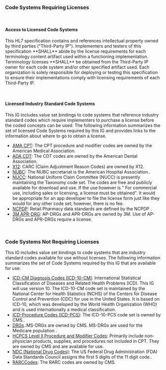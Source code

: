 <div> 
<h3>Code Systems Requiring Licenses</h3>
<br>
<h4>Access to Licensed Code Systems</h4>
<p>This HL7 specification contains and references intellectual property owned by third parties ("Third-Party IP"). Implementers and testers of this specification **SHALL** abide by the license requirements for each terminology content artifact used within a functioning implementation. Terminology licenses **SHALL** be obtained from the Third-Party IP owner for each code system and/or other specified artifact used. Each organization is solely responsible for deploying or testing this specification to ensure their implementations comply with licensing requirements of each Third-Party IP.</p>
<br>
<h4>Licensed Industry Standard Code Systems</h4>
This IG includes value set bindings to code systems that reference industry standard codes which require implementers to purchase a license before the coded concepts can be used. The following information summarizes the set of licensed Code Systems required by this IG and provides links to the information about where to go to obtain a license.
<ul>
<li><a href="http://www.ama-assn.org/go/cpt">AMA CPT</a>: The CPT  procedure and modifier codes are owned by the American Medical Association.</li>
<li><a href="http://www.ada.org/cdt">ADA CDT</a>: The CDT codes are owned by the American Dental Association.</li>
<li><a href="http://www.x12.org/codes/claim-adjustment-reason-codes/">X12</a>: CARC (Claim Adjustment Reason Codes) are owned by X12.</li>
<li><a href="https://www.nubc.org">NUBC</a>: The NUBC secretariat is the American Hospital Association..</li>
<li><a href="http://www.nucc.org/">NUCC</a>: National Uniform Claim Committee (NUCC) is presently maintaining the Taxonomy code set. The codes are free and publicly available for download and use. If the use however is &quot; For commercial use, including sales or licensing, a license must be obtained&quot;.  It would be appropriate for an app developer to file the license form just like they would for any other code set; however, there is no fee.</li>
<li><a href="https://www.ncpdp.org">NCPDP</a>: Retail Pharmacy data standards are defined by the NCPDP .</li>
<li><a href="https://www.3m.com/3M/en_US/health-information-systems-us/drive-value-based-care/patient-classification-methodologies/apr-drgs/">3M APR-DRG</a>: AP-DRGs and APR-DRGs are owned by 3M.  Use of AP-DRGs and APR-DRGs require a license.  
</li>
</ul>
<br>
<h3>Code Systems Not Requiring Licenses</h3>
This IG includes value set bindings to code systems that are industry standard codes available for use without licenses. The following information summarizes the set of Code Systems required by this IG that are available for use:
<ul>
<li><a href="https://www.icd10data.com/ICD10CM/Codes">ICD-CM Diagnosis Codes (ICD-10-CM)</a>: International Statistical Classification of Diseases and Related Health Problems (ICD). This IG will use version 10. The ICD-10-CM code set is maintained by the National Center for Health Statistics (NCHS) of the Centers for Disease Control and Prevention (CDC) for use in the United States. It is based on ICD-10, which was developed by the World Health Organization (WHO) and is used internationally a medical classification.</li>
<li><a href="https://www.icd10data.com/ICD10PCS/Codes">ICD-Procedure Codes (ICD-PCS)</a>: The ICD-10-PCS code set is owned by CMS..</li>
<li><a href="https://www.cms.gov/Medicare/Medicare-Fee-for-Service-Payment/AcuteInpatientPPS/MS-DRG-Classifications-and-Software.html">DRGs</a>.:MS-DRGs are owned by CMS. MS-DRGs are used for the Medicare population  .</li>
<li><a href="https://www.cms.gov/Medicare/Coding/HCPCSReleaseCodeSets/Alpha-Numeric-HCPCS-Items/2020-HCPCS-Record-Layout ">HCPCS Level II Procedure and Modifier Codes</a>: Primarily include non-physician products, supplies, and procedures not included in CPT. They are owned by CMS and are available for use.</li>
<li><a href="http://hl7.org/fhir/sid/ndc.html  ">NDC (National Drug Codes)</a>: The US Federal Drug Administration (FDA) Data Standards Council assigns the first 5 digits of the 11 digit code..</li>
<li><a href="http://www.wpc-edi.com/reference/codelists/healthcare/remittance-advice-remark-codes">RARCCodes</a>: The RARC codes are owned by CMS.</li>
</ul>
</div>
